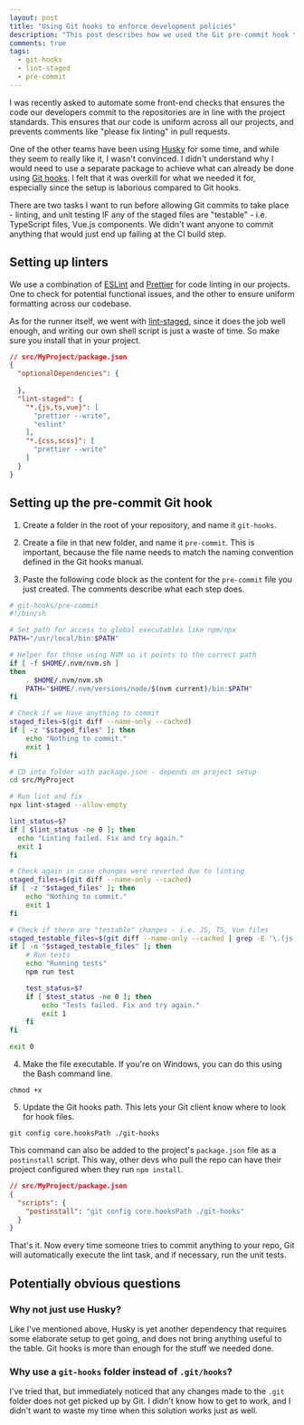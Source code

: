 ```yaml
---
layout: post
title: "Using Git hooks to enforce development policies"
description: "This post describes how we used the Git pre-commit hook to enforce development policies, such as linting and testing."
comments: true
tags:
  - git-hooks
  - lint-staged
  - pre-commit
---
```


I was recently asked to automate some front-end checks that ensures the code our developers commit to the repositories are in line with the project standards. This ensures that our code is uniform across all our projects, and prevents comments like "please fix linting" in pull requests.

One of the other teams have been using [Husky](https://github.com/typicode/husky) for some time, and while they seem to really like it, I wasn't convinced. I didn't understand why I would need to use a separate package to achieve what can already be done using [Git hooks](https://git-scm.com/docs/githooks). I felt that it was overkill for what we needed it for, especially since the setup is laborious compared to Git hooks.

There are two tasks I want to run before allowing Git commits to take place - linting, and unit testing IF any of the staged files are "testable" - i.e. TypeScript files, Vue.js components. We didn't want anyone to commit anything that would just end up failing at the CI build step.

<!--more-->

## Setting up linters

We use a combination of [ESLint](https://eslint.org/) and [Prettier](https://prettier.io/) for code linting in our projects. One to check for potential functional issues, and the other to ensure uniform formatting across our codebase.

As for the runner itself, we went with [lint-staged](https://github.com/okonet/lint-staged), since it does the job well enough, and writing our own shell script is just a waste of time. So make sure you install that in your project.

```json
// src/MyProject/package.json
{
  "optionalDependencies": {
    
  },
  "lint-staged": {
    "*.{js,ts,vue}": [
      "prettier --write",
      "eslint"
    ],
    "*.{css,scss}": [
      "prettier --write"
    ]
  }
}
```

## Setting up the pre-commit Git hook

1. Create a folder in the root of your repository, and name it `git-hooks`.

2. Create a file in that new folder, and name it `pre-commit`. This is important, because the file name needs to match the naming convention defined in the Git hooks manual.

3. Paste the following code block as the content for the `pre-commit` file you just created. The comments describe what each step does.

```sh
# git-hooks/pre-commit
#!/bin/sh

# Set path for access to global executables like npm/npx
PATH="/usr/local/bin:$PATH"

# Helper for those using NVM so it points to the correct path
if [ -f $HOME/.nvm/nvm.sh ]
then
    . $HOME/.nvm/nvm.sh
    PATH="$HOME/.nvm/versions/node/$(nvm current)/bin:$PATH"
fi

# Check if we have anything to commit
staged_files=$(git diff --name-only --cached)
if [ -z "$staged_files" ]; then
    echo "Nothing to commit."
    exit 1
fi

# CD into folder with package.json - depends on project setup
cd src/MyProject

# Run lint and fix
npx lint-staged --allow-empty

lint_status=$?
if [ $lint_status -ne 0 ]; then
  echo "Linting failed. Fix and try again."
  exit 1
fi

# Check again in case changes were reverted due to linting
staged_files=$(git diff --name-only --cached)
if [ -z "$staged_files" ]; then
    echo "Nothing to commit."
    exit 1
fi

# Check if there are "testable" changes - i.e. JS, TS, Vue files
staged_testable_files=$(git diff --name-only --cached | grep -E '\.(js|ts|vue)$')
if [ -n "$staged_testable_files" ]; then
    # Run tests
    echo "Running tests"
    npm run test

    test_status=$?
    if [ $test_status -ne 0 ]; then
        echo "Tests failed. Fix and try again."
        exit 1
    fi
fi

exit 0
```

4. Make the file executable. If you're on Windows, you can do this using the Bash command line.

```
chmod +x
```

5. Update the Git hooks path. This lets your Git client know where to look for hook files.

```
git config core.hooksPath ./git-hooks
```

This command can also be added to the project's `package.json` file as a `postinstall` script. This way, other devs who pull the repo can have their project configured when they run `npm install`.

```json
// src/MyProject/package.json
{
  "scripts": {
    "postinstall": "git config core.hooksPath ./git-hooks"
  }
}
```

That's it. Now every time someone tries to commit anything to your repo, Git will automatically execute the lint task, and if necessary, run the unit tests.

## Potentially obvious questions

### Why not just use Husky?

Like I've mentioned above, Husky is yet another dependency that requires some elaborate setup to get going, and does not bring anything useful to the table. Git hooks is more than enough for the stuff we needed done.

### Why use a `git-hooks` folder instead of `.git/hooks`?

I've tried that, but immediately noticed that any changes made to the `.git` folder does not get picked up by Git. I didn't know how to get to work, and I didn't want to waste my time when this solution works just as well.
